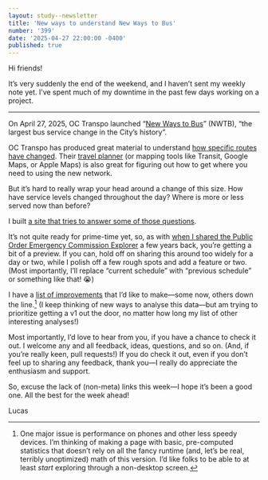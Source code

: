 ```yaml
---
layout: study--newsletter
title: 'New ways to understand New Ways to Bus'
number: '399'
date: '2025-04-27 22:00:00 -0400'
published: true
---
```


Hi friends!

It’s very suddenly the end of the weekend, and I haven’t sent my weekly note yet. I’ve spent much of my downtime in the past few days working on a project.

***

On April 27, 2025, OC Transpo launched “[New Ways to Bus](https://www.octranspo.com/en/plan-your-trip/service-changes/new-ways-to-bus/)” (NWTB), “the largest bus service change in the City’s history”.

OC Transpo has produced great material to understand [how specific routes have changed](https://www.octranspo.com/en/plan-your-trip/service-changes/new-ways-to-bus/#route-changes). Their [travel planner](https://plan.octranspo.com/plan) (or mapping tools like Transit, Google Maps, or Apple Maps) is also great for figuring out how to get where you need to using the new network.

But it’s hard to really wrap your head around a change of this size. How have service levels changed throughout the day? Where is more or less served now than before?

I built [a site that tries to answer some of those questions](https://nwtb-explorer.labs.lucascherkewski.com/).

It’s not quite ready for prime-time yet, so, as with [when I shared the Public Order Emergency Commission Explorer](https://lucascherkewski.com/hit-and-miss/273-transcripting/) a few years back, you’re getting a bit of a preview. If you can, hold off on sharing this around too widely for a day or two, while I polish off a few rough spots and add a feature or two. (Most importantly, I’ll replace “current schedule” with “previous schedule” or something like that! 😭)

I have a [list of improvements](https://github.com/lchski/oct-nwtb-explorer/issues) that I’d like to make—some now, others down the line.[^perf] (I keep thinking of new ways to analyse this data—but am trying to prioritize getting a v1 out the door, no matter how long my list of other interesting analyses!)

[^perf]: One major issue is performance on phones and other less speedy devices. I’m thinking of making a page with basic, pre-computed statistics that doesn’t rely on all the fancy runtime (and, let’s be real, terribly unoptimized) math of this version. I’d like folks to be able to at least _start_ exploring through a non-desktop screen.

Most importantly, I’d love to hear from you, if you have a chance to check it out. I welcome any and all feedback, ideas, questions, and so on. (And, if you’re really keen, pull requests!) If you do check it out, even if you don’t feel up to sharing any feedback, thank you—I really do appreciate the enthusiasm and support.

So, excuse the lack of (non-meta) links this week—I hope it’s been a good one. All the best for the week ahead!

Lucas
